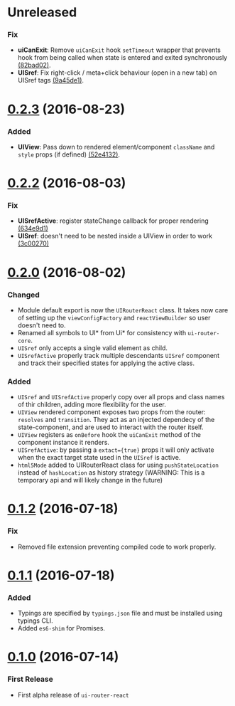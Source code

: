 # Unreleased
### Fix
- **uiCanExit**: Remove `uiCanExit` hook `setTimeout` wrapper that prevents hook from being called when state is entered and exited synchronously [(82bad02)](https://github.com/ui-router/react/commit/82bad02e4bab7b44b682294401e4df36f35b5610).
- **UISref**: Fix right-click / meta+click behaviour (open in a new tab) on UISref tags [(9a45de1)](https://github.com/ui-router/react/commit/9a45de18aa079356eab4d4b08644da38fbf5e425).

# [0.2.3](https://github.com/ui-router/react/releases/tag/0.2.3) (2016-08-23)
### Added
- **UIView**: Pass down to rendered element/component `className` and `style` props (if defined) [(52e4132)](https://github.com/ui-router/react/commit/52e41325041439c68daa42cc5b4449734d289788).

# [0.2.2](https://github.com/ui-router/react/releases/tag/0.2.2) (2016-08-03)
### Fix
- **UISrefActive**: register stateChange callback for proper rendering [(634e9d1)](https://github.com/ui-router/react/commit/634e9d174f0186db9a1fa6b0c3468395d3c846f5)
- **UISref**: doesn't need to be nested inside a UIView in order to work [(3c00270)](https://github.com/ui-router/react/commit/3c00270928c1fc2d98821e95903e73d96b5ec967)

# [0.2.0](https://github.com/ui-router/react/releases/tag/0.2.0) (2016-08-02)
### Changed
- Module default export is now the `UIRouterReact` class. It takes now care of setting up the `viewConfigFactory` and `reactViewBuilder` so user doesn't need to.
- Renamed all symbols to UI* from Ui* for consistency with `ui-router-core`.
- `UISref` only accepts a single valid element as child.
- `UISrefActive` properly track multiple descendants `UISref` component and track their specified states for applying the active class.

### Added
- `UISref` and `UISrefActive` properly copy over all props and class names of thir children, adding more flexibility for the user.
- `UIView` rendered component exposes two props from the router: `resolves` and `transition`. They act as an injected dependecy of the state-component, and are used to interact with the router itself.
- `UIView` registers as `onBefore` hook the `uiCanExit` method of the component instance it renders.
- `UISrefActive`: by passing a `extact={true}` props it will only activate when the exact target state used in the `UISref` is active.
- `html5Mode` added to UIRouterReact class for using `pushStateLocation` instead of `hashLocation` as history strategy (WARNING: This is a temporary api and will likely change in the future)


# [0.1.2]() (2016-07-18)
### Fix
- Removed file extension preventing compiled code to work properly.


# [0.1.1]() (2016-07-18)
### Added
- Typings are specified by `typings.json` file and must be installed using typings CLI.
- Added `es6-shim` for Promises.


# [0.1.0]() (2016-07-14)
### First Release
- First alpha release of `ui-router-react`